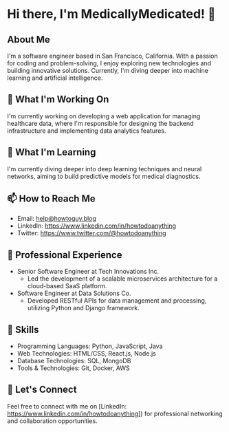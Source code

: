 # Hi there, I'm MedicallyMedicated! 👋

## About Me

I'm a software engineer based in San Francisco, California. With a passion for coding and problem-solving, I enjoy exploring new technologies and building innovative solutions. Currently, I'm diving deeper into machine learning and artificial intelligence.

## 🔭 What I'm Working On

I'm currently working on developing a web application for managing healthcare data, where I'm responsible for designing the backend infrastructure and implementing data analytics features.

## 🌱 What I'm Learning

I'm currently diving deeper into deep learning techniques and neural networks, aiming to build predictive models for medical diagnostics.

## 📫 How to Reach Me

- Email: help@howtoguy.blog
- LinkedIn: https://www.linkedin.com/in/howtodoanything
- Twitter: https://www.twitter.com/@howtodoanything

## 💼 Professional Experience

- Senior Software Engineer at Tech Innovations Inc.
  - Led the development of a scalable microservices architecture for a cloud-based SaaS platform.
- Software Engineer at Data Solutions Co.
  - Developed RESTful APIs for data management and processing, utilizing Python and Django framework.

## 🚀 Skills

- Programming Languages: Python, JavaScript, Java
- Web Technologies: HTML/CSS, React.js, Node.js
- Database Technologies: SQL, MongoDB
- Tools & Technologies: Git, Docker, AWS

## 💬 Let's Connect

Feel free to connect with me on [LinkedIn: https://www.linkedin.com/in/howtodoanything]) for professional networking and collaboration opportunities.
